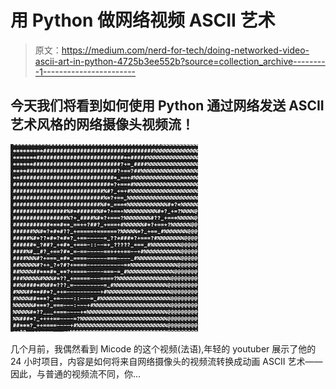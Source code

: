 # 用 Python 做网络视频 ASCII 艺术

> 原文：<https://medium.com/nerd-for-tech/doing-networked-video-ascii-art-in-python-4725b3ee552b?source=collection_archive---------1----------------------->

## 今天我们将看到如何使用 Python 通过网络发送 ASCII 艺术风格的网络摄像头视频流！

![](img/8d91812350446197b37e7cdb42e1c9cf.png)

几个月前，我偶然看到 Micode 的这个视频(法语),年轻的 youtuber 展示了他的 24 小时项目，内容是如何将来自网络摄像头的视频流转换成动画 ASCII 艺术——因此，与普通的视频流不同，你…